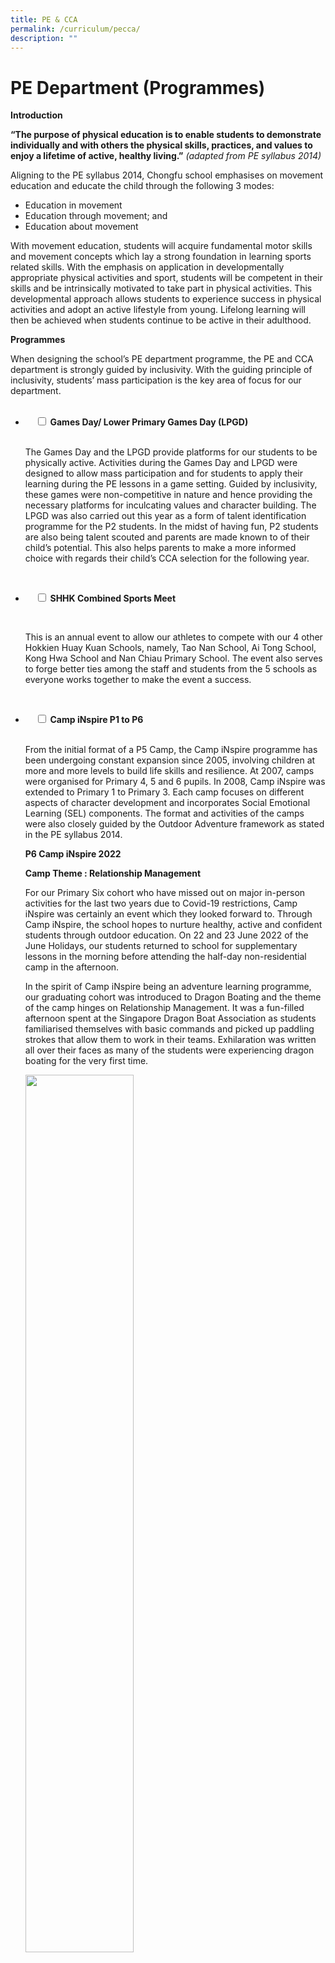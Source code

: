 ```yaml
---
title: PE & CCA
permalink: /curriculum/pecca/
description: ""
---
```

# PE Department (Programmes)

**Introduction**

**“The purpose of physical education is to enable students to demonstrate individually and with others the physical skills, practices, and values to enjoy a lifetime of active, healthy living.”** _(adapted from PE syllabus 2014)_

Aligning to the PE syllabus 2014, Chongfu school emphasises on movement education and educate the child through the following 3 modes:

*   Education in movement
*   Education through movement; and
*   Education about movement

With movement education, students will acquire fundamental motor skills and movement concepts which lay a strong foundation in learning sports related skills. With the emphasis on application in developmentally appropriate physical activities and sport, students will be competent in their skills and be intrinsically motivated to take part in physical activities. This developmental approach allows students to experience success in physical activities and adopt an active lifestyle from young. Lifelong learning will then be achieved when students continue to be active in their adulthood.

**Programmes**

When designing the school’s PE department programme, the PE and CCA department is strongly guided by inclusivity. With the guiding principle of inclusivity, students’ mass participation is the key area of focus for our department.


<ul class="jekyllcodex_accordion">
  <li>
    <input type="checkbox" id="accordion1">
		<label for="accordion1"><b>Games Day/ Lower Primary Games Day (LPGD)</b></label>
    <div>
      <p>The Games Day and the LPGD provide platforms for our students to be physically active. Activities during the Games Day and LPGD were designed to allow mass participation and for students to apply their learning during the PE lessons in a game setting. Guided by inclusivity, these games were non-competitive in nature and hence providing the necessary platforms for inculcating values and character building. The LPGD was also carried out this year as a form of talent identification programme for the P2 students. In the midst of having fun, P2 students are also being talent scouted and parents are made known to of their child’s potential. This also helps parents to make a more informed choice with regards their child’s CCA selection for the following year.</p>
    </div>
</li>
<li>

    <input type="checkbox" id="accordion2">
	<label for="accordion2"><b>SHHK Combined Sports Meet</b></label>
    <div>
      <p>This is an annual event to allow our athletes to compete with our 4 other Hokkien Huay Kuan Schools, namely, Tao Nan School, Ai Tong School, Kong Hwa School and Nan Chiau Primary School. The event also serves to forge better ties among the staff and students from the 5 schools as everyone works together to make the event a success.</p>
    </div>
</li>
<li>
    <input type="checkbox" id="accordion3">
	<label for="accordion3"><b>Camp iNspire P1 to P6</b></label>
    <div>
      <p>From the initial format of a P5 Camp, the Camp iNspire programme has been undergoing constant expansion since 2005, involving children at more and more levels to build life skills and resilience. At 2007, camps were organised for Primary 4, 5 and 6 pupils. In 2008, Camp iNspire was extended to Primary 1 to Primary 3. Each camp focuses on different aspects of character development and incorporates Social Emotional Learning (SEL) components. The format and activities of the camps were also closely guided by the Outdoor Adventure framework as stated in the PE syllabus 2014.</p>

<p><b>P6 Camp iNspire 2022</b></p>

<p><b>Camp Theme : Relationship Management</b></p>

<p>For our Primary Six cohort who have missed out on major in-person activities for the last two years due to Covid-19 restrictions, Camp iNspire was certainly an event which they looked forward to. Through Camp iNspire, the school hopes to nurture healthy, active and confident students through outdoor education. On 22 and 23 June 2022 of the June Holidays, our students returned to school for supplementary lessons in the morning before attending the half-day non-residential camp in the afternoon.</p>

<p>In the spirit of Camp iNspire being an adventure learning programme, our graduating cohort was introduced to Dragon Boating and the theme of the camp hinges on Relationship Management. It was a fun-filled afternoon spent at the Singapore Dragon Boat Association as students familiarised themselves with basic commands and picked up paddling strokes that allow them to work in their teams. Exhilaration was written all over their faces as many of the students were experiencing dragon boating for the very first time.</p>
<img src="/images/CampInspire_2022_Pic1.jpg" style="width:60%">
<img src="/images/CampInspire_2022_Pic2.jpg" style="width:60%">
<img src="/images/CampInspire_2022_Pic5.jpg" style="width:60%">
<img src="/images/CampInspire_2022_Pic4.jpg" style="width:60%">
<img src="/images/CampInspire_2022_Pic3.jpg" style="width:60%">
    </div>
</li>
<li>
    <input type="checkbox" id="accordion4">
		<label for="accordion4"><b>Chongfu Mass Run</b></label>
    <div>
      <p>This annual event brings home to the students the message of the importance of living an active life. P4 to P6 pupils look forward to the event and start training early in the year in preparation for the run. This in turn helps to keep them fit and healthy.</p>
    </div>
</li>
<li>
    <input type="checkbox" id="accordion5">
		<label for="accordion5"><b>Mass Customisation Programmes(MCP)</b></label>
    <div>
      <p>As part of a strategic move to develop our niches in Aesthetics and Sports, Chongfu started MCP in 1999 to incorporate dance lessons as part of the PE curriculum in Primary 1. Today, MCP has evolved to numerous specialized programmes in areas of Aesthetics and Sports. Through the MCPs, students with strong potential are identified to join additional training to groom them further.</p>
    </div>
</li>
<li>
    <input type="checkbox" id="accordion6">
		<label for="accordion6"><b>P3 SwimSafer Programme</b></label>
    <div>
      <p>SwimSafer is a national water safety programme in Singapore introduced in July 2010 by the National Water Safety Council (NWSC), a council appointed by the then Ministry of Community, Youth and Sports (MCYS). In 2013, NWSC transferred full ownership of SwimSafer to Sport Singapore. The swimsafer programme consists of 6 progressive stages and caters to all students regardless of their swimming proficiency and is open up to all the P3 students.</p>
    </div>
</li>
<li>
    <input type="checkbox" id="accordion7">
		<label for="accordion7"><b>Co-Curricular Activities</b></label>
    <div>
      <p>These are the CCAs offered in Chongfu School.</p>
<style type="text/css">
.tg  {border-collapse:collapse;border-spacing:0;}
.tg td{border-color:black;border-style:solid;border-width:1px;font-family:Arial, sans-serif;font-size:14px;
  overflow:hidden;padding:10px 5px;word-break:normal;}
.tg th{border-color:black;border-style:solid;border-width:1px;font-family:Arial, sans-serif;font-size:14px;
  font-weight:normal;overflow:hidden;padding:10px 5px;word-break:normal;}
.tg .tg-0lax{text-align:left;vertical-align:top}
</style>
<table class="tg">
<thead>
  <tr>
    <th class="tg-0lax"><span style="font-weight:bold">Sports &amp; Games</span><br><br><span style="font-weight:400;font-style:normal">Table Tennis</span><br><span style="font-weight:400;font-style:normal">Wushu</span><br><span style="font-weight:400;font-style:normal">Track &amp; Field</span><br><span style="font-weight:400;font-style:normal">Floorball</span><br><span style="font-weight:400;font-style:normal">Fun and Fitness</span></th>
    <th class="tg-0lax"><span style="font-weight:bold;font-style:normal">Performing Arts</span><br><br><span style="font-weight:400;font-style:normal">Modern Contemporary Dance</span><br><span style="font-weight:400;font-style:normal">Chinese Orchestra</span><br><span style="font-weight:400;font-style:normal">Festive Drums</span><br><span style="font-weight:400;font-style:normal">Malay Dance</span><br><span style="font-weight:400;font-style:normal">Guzheng</span></th>
  </tr>
</thead>
<tbody>
  <tr>
    <td class="tg-0lax"><span style="font-weight:bold;font-style:normal">Uniformed Groups</span><br><br><span style="font-weight:400;font-style:normal">Scouts</span><br><span style="font-weight:400;font-style:normal">Red Cross</span><br><span style="font-weight:400;font-style:normal">Brownies</span></td>
    <td class="tg-0lax"><span style="font-weight:bold;font-style:normal">Clubs and Society</span><br><br><span style="font-weight:400;font-style:normal">Art Club</span><br><span style="font-weight:400;font-style:normal">Environmental Club</span><br><span style="font-weight:400;font-style:normal">ICT Club</span><br><span style="font-weight:400;font-style:normal">English Club</span><br><span style="font-weight:400;font-style:normal">Chinese Club</span><br><span style="font-weight:400;font-style:normal">Prefectorial Board</span></td>
  </tr>
</tbody>
</table>
<style type="text/css">
.tg  {border-collapse:collapse;border-spacing:0;}
.tg td{border-color:black;border-style:solid;border-width:1px;font-family:Arial, sans-serif;font-size:14px;
  overflow:hidden;padding:10px 5px;word-break:normal;}
.tg th{border-color:black;border-style:solid;border-width:1px;font-family:Arial, sans-serif;font-size:14px;
  font-weight:normal;overflow:hidden;padding:10px 5px;word-break:normal;}
.tg .tg-soxn{background-color:#FFF;color:#808080;font-weight:bold;text-align:left;vertical-align:top}
.tg .tg-dc8u{background-color:#CCC;color:#808080;font-weight:bold;text-align:left;vertical-align:top}
.tg .tg-lm9i{background-color:#FFF;color:#808080;text-align:left;vertical-align:top}
</style>
<table class="tg">
<thead>
  <tr>
    <th class="tg-dc8u"><span style="font-weight:bold">Sports</span></th>
    <th class="tg-dc8u"><span style="font-weight:bold">Days</span></th>
    <th class="tg-dc8u"><span style="font-weight:bold">Venue</span></th>
    <th class="tg-dc8u"><span style="font-weight:bold">Time</span></th>
    <th class="tg-dc8u"><span style="font-weight:bold">Remarks</span></th>
  </tr>
</thead>
<tbody>
  <tr>
    <td class="tg-lm9i">Table Tennis</td>
    <td class="tg-lm9i">Monday, Tuesday and Friday</td>
    <td class="tg-lm9i">TKKH Hall</td>
    <td class="tg-soxn"><span style="font-weight:bold">Development Team:</span><br>1.45pm – 3.45pm (3hrs)<br><span style="color:#FFF">-----------------</span><br><span style="font-weight:bold">School Team:</span><br>1.45pm – 4.45pm (3hrs)</td>
    <td class="tg-soxn"><span style="font-weight:bold">Tuesdays</span> – P3 and P4 Development Team<br><br><span style="font-weight:bold">Fridays</span> – P5 and P6 Development Team<br><span style="font-weight:bold">Mondays, Tuesdays, Fridays</span> -<br>School team players</td>
  </tr>
  <tr>
    <td class="tg-lm9i">Wushu</td>
    <td class="tg-lm9i">Tuesday and Friday</td>
    <td class="tg-lm9i">ISH</td>
    <td class="tg-lm9i">1.45pm – 4.45pm (3hrs)</td>
    <td class="tg-soxn"><span style="font-weight:bold">Non-school Team:</span><br>Tuesdays - 1.45pm - 3.45pm<br><span style="color:#FFF">-----------</span><br><span style="font-weight:bold">School Team:</span><br>Tuesdays and Fridays - 1.45pm - 4.45pm</td>
  </tr>
  <tr>
    <td class="tg-lm9i">Athletics</td>
    <td class="tg-lm9i">Tuesday and Friday</td>
    <td class="tg-lm9i">New Block Assembly Area</td>
    <td class="tg-lm9i">1.45pm – 3.45pm</td>
    <td class="tg-soxn"><span style="font-weight:bold">Tuesdays</span> – P3 and P4<br><br><span style="font-weight:bold">Fridays</span> – P5 and P6</td>
  </tr>
  <tr>
    <td class="tg-lm9i">Fun &amp; Fitness</td>
    <td class="tg-lm9i">Friday</td>
    <td class="tg-lm9i">Hall</td>
    <td class="tg-lm9i">1.45pm – 3.45pm</td>
    <td class="tg-lm9i"></td>
  </tr>
  <tr>
    <td class="tg-lm9i">Floorball</td>
    <td class="tg-lm9i">Tuesday and Friday</td>
    <td class="tg-lm9i">Basketball Court</td>
    <td class="tg-lm9i">1.45pm – 3.45pm</td>
    <td class="tg-soxn"><span style="font-weight:bold">Tuesdays</span> – P3 and P4<br><br><span style="font-weight:bold">Fridays</span> – P5 and P6</td>
  </tr>
  <tr>
    <td class="tg-dc8u"><span style="font-weight:bold">Aesthetics</span></td>
    <td class="tg-dc8u"><span style="font-weight:bold">Days</span></td>
    <td class="tg-dc8u"><span style="font-weight:bold">Venue</span></td>
    <td class="tg-dc8u"><span style="font-weight:bold">Time</span></td>
    <td class="tg-dc8u"><span style="font-weight:bold">Remarks</span></td>
  </tr>
  <tr>
    <td class="tg-lm9i">Modern Contemporary Dance</td>
    <td class="tg-lm9i">Tuesday and Friday</td>
    <td class="tg-lm9i">PAL Rooms</td>
    <td class="tg-lm9i">1.45pm – 3.45pm</td>
    <td class="tg-soxn"><span style="font-weight:bold">Tuesdays</span> – P3 and P4<br><br><span style="font-weight:bold">Fridays</span> – P5 and P6</td>
  </tr>
  <tr>
    <td class="tg-lm9i">Malay Dance</td>
    <td class="tg-lm9i">Tuesday and Friday</td>
    <td class="tg-lm9i">Dance Room</td>
    <td class="tg-lm9i">1.45pm – 3.45pm</td>
    <td class="tg-lm9i"></td>
  </tr>
  <tr>
    <td class="tg-lm9i">Guzheng</td>
    <td class="tg-lm9i">Tuesday and Friday</td>
    <td class="tg-lm9i">Guzheng Room</td>
    <td class="tg-lm9i">1.45pm – 3.45pm</td>
    <td class="tg-soxn"><span style="font-weight:bold">Tuesdays</span> – P3 and P4<br><br><span style="font-weight:bold">Fridays</span> – P5 and P6</td>
  </tr>
  <tr>
    <td class="tg-lm9i">Festive Drums</td>
    <td class="tg-lm9i">Tuesday</td>
    <td class="tg-lm9i">Music Room</td>
    <td class="tg-lm9i">1.45pm – 3.45pm</td>
    <td class="tg-lm9i"></td>
  </tr>
  <tr>
    <td class="tg-lm9i">Chinese Orchestra</td>
    <td class="tg-lm9i">Tuesday and Friday</td>
    <td class="tg-lm9i">Various Rooms + Music Rooms + Resource Room</td>
    <td class="tg-lm9i">1.45pm – 3.45pm</td>
    <td class="tg-lm9i"></td>
  </tr>
  <tr>
    <td class="tg-dc8u"><span style="font-weight:bold">Clubs</span></td>
    <td class="tg-dc8u"><span style="font-weight:bold">Days</span></td>
    <td class="tg-dc8u"><span style="font-weight:bold">Venue</span></td>
    <td class="tg-dc8u"><span style="font-weight:bold">Time</span></td>
    <td class="tg-dc8u"><span style="font-weight:bold">Remarks</span></td>
  </tr>
  <tr>
    <td class="tg-lm9i">Art Club</td>
    <td class="tg-lm9i">Tuesday and Friday</td>
    <td class="tg-lm9i">Art Rooms</td>
    <td class="tg-lm9i">1.45pm – 3.45pm</td>
    <td class="tg-soxn"><span style="font-weight:bold">Tuesdays</span> – P3 and P4<br><br><span style="font-weight:bold">Fridays</span> – P5 and P6</td>
  </tr>
  <tr>
    <td class="tg-lm9i">ICT Club</td>
    <td class="tg-lm9i">Tuesday and Friday</td>
    <td class="tg-lm9i">Computer Labs</td>
    <td class="tg-lm9i">1.45pm – 3.45pm</td>
    <td class="tg-soxn"><span style="font-weight:bold">Tuesdays</span> – P3 and P4<br><br><span style="font-weight:bold">Fridays</span> – P5 and P6</td>
  </tr>
  <tr>
    <td class="tg-lm9i">Chinese Club</td>
    <td class="tg-lm9i">Friday</td>
    <td class="tg-lm9i">Chinese Room</td>
    <td class="tg-lm9i">1.45pm – 3.45pm</td>
    <td class="tg-lm9i"></td>
  </tr>
  <tr>
    <td class="tg-lm9i">English Club</td>
    <td class="tg-lm9i">Friday</td>
    <td class="tg-lm9i">Classrooms</td>
    <td class="tg-lm9i">1.45pm – 3.45pm</td>
    <td class="tg-lm9i"></td>
  </tr>
  <tr>
    <td class="tg-lm9i">Environmental Club</td>
    <td class="tg-lm9i">Friday</td>
    <td class="tg-lm9i">Classrooms</td>
    <td class="tg-lm9i">1.45pm – 3.45pm</td>
    <td class="tg-lm9i"></td>
  </tr>
  <tr>
    <td class="tg-dc8u"><span style="font-weight:bold">Uniformed Groups</span></td>
    <td class="tg-dc8u"><span style="font-weight:bold">Days</span></td>
    <td class="tg-dc8u"><span style="font-weight:bold">Venue</span></td>
    <td class="tg-dc8u"><span style="font-weight:bold">Time</span></td>
    <td class="tg-dc8u"><span style="font-weight:bold">Remarks</span></td>
  </tr>
  <tr>
    <td class="tg-lm9i">Scouts</td>
    <td class="tg-lm9i">Tuesday and Friday</td>
    <td class="tg-lm9i">Classrooms</td>
    <td class="tg-lm9i">1.45pm – 3.45pm</td>
    <td class="tg-soxn"><span style="font-weight:bold">Tuesdays</span> - P3 and P5<br><br><span style="font-weight:bold">Fridays</span> - P4 and P6</td>
  </tr>
  <tr>
    <td class="tg-lm9i">Red Cross</td>
    <td class="tg-lm9i">Tuesday and Friday</td>
    <td class="tg-lm9i">Classrooms</td>
    <td class="tg-lm9i">1.45pm – 3.45pm</td>
    <td class="tg-soxn"><span style="font-weight:bold">Tuesdays</span> - P3 and P5<br><br><span style="font-weight:bold">Fridays</span> - P4 and P6</td>
  </tr>
  <tr>
    <td class="tg-lm9i">Brownies</td>
    <td class="tg-lm9i">Tuesday and Friday</td>
    <td class="tg-lm9i">Classrooms</td>
    <td class="tg-lm9i">1.45pm – 3.45pm</td>
    <td class="tg-soxn"><span style="font-weight:bold">Tuesdays</span> - P3 and P5<br><br><span style="font-weight:bold">Fridays</span> - P4 and P6</td>
  </tr>
</tbody>
</table>
    </div>
</li>
</ul>

# CCA List

### Uniformed Groups

<a href="https://moe-chongfu-staging.netlify.app/cca-brownies/">
<img src="/images/Brownies-Main-Picture.jpg" style="width:50%">
</a>

<a href="https://moe-chongfu-staging.netlify.app/cca-red-cross/">
<img src="/images/Red-Cross-Title-Image-225x300.jpg" style="width:50%">
</a>

<a href="https://moe-chongfu-staging.netlify.app/cca-cub-scouts/">
<img src="/images/CubScouts_TitleImage.jpg" style="width:50%">
</a>

